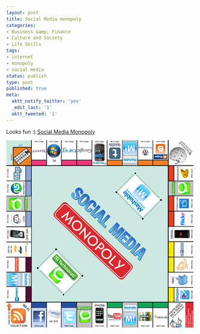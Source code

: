 ```yaml
---
layout: post
title: Social Media monopoly
categories:
- Business &amp; Finance
- Culture and Society
- Life Skills
tags:
- internet
- monopoly
- social media
status: publish
type: post
published: true
meta:
  aktt_notify_twitter: 'yes'
  _edit_last: '1'
  aktt_tweeted: '1'
---
```

Looks fun :) <a class="vt-p" href="http://mashable.com/2010/08/09/social-media-monopoly/">Social Media Monopoly</a>

<a class="vt-p" href="http://share.sayan.ee/files/social_media_monopoly_board4.jpg"><img class="aligncenter size-full wp-image-1798" title="social_media_monopoly_board4" src="/img/social_media_monopoly_board4.jpg" alt="" width="500" height="500" /></a>
